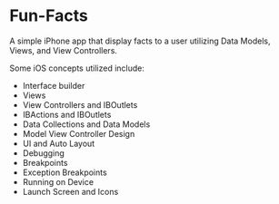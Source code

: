 # Fun-Facts

A simple iPhone app that display facts to a user utilizing Data Models, Views, and View Controllers.

Some iOS concepts utilized include:

- Interface builder
- Views
- View Controllers and IBOutlets
- IBActions and IBOutlets
- Data Collections and Data Models
- Model View Controller Design
- UI and Auto Layout
- Debugging
- Breakpoints
- Exception Breakpoints
- Running on Device
- Launch Screen and Icons
